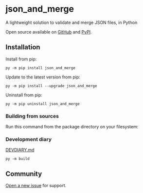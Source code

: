 # json_and_merge

A lightweight solution to validate and merge JSON files, in Python

Open source available on [GitHub](https://github.com/Whoeza/json_and_merge) and
[PyPI](https://pypi.org/project/json_and_merge/).

## Installation

Install from pip:

`py -m pip install json_and_merge`

Update to the latest version from pip:

`py -m pip install --upgrade json_and_merge`

Uninstall from pip:

`py -m pip uninstall json_and_merge`

### Building from sources

Run this command from the package directory on your filesystem:

### Development diary

[DEVDIARY.md](./DEVDIARY.md)

`py -m build`

## Community

[Open a new issue](https://github.com/Whoeza/json_and_merge/issues) for
support.
